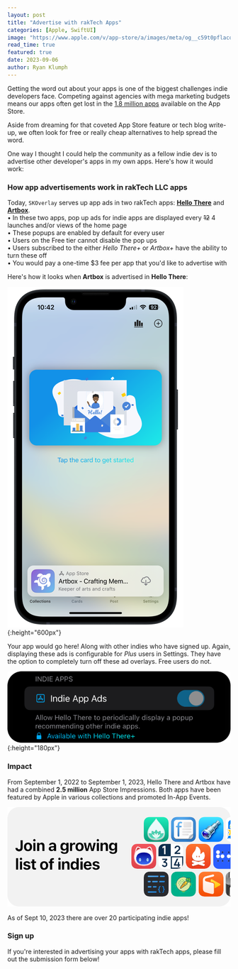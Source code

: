 ```yaml
---
layout: post
title: "Advertise with rakTech Apps"
categories: [Apple, SwiftUI]
image: "https://www.apple.com/v/app-store/a/images/meta/og__c59t0pflacq6.png?202011131236"
read_time: true
featured: true
date: 2023-09-06
author: Ryan Klumph
---
```


Getting the word out about your apps is one of the biggest challenges indie developers face. Competing against agencies with mega marketing budgets means our apps often get lost in the [1.8 million apps](https://www.apple.com/app-store/) available on the App Store.

Aside from dreaming for that coveted App Store feature or tech blog write-up, we often look for free or really cheap alternatives to help spread the word. 

One way I thought I could help the community as a fellow indie dev is to advertise other developer's apps in my own apps. Here's how it would work:

### How app advertisements work in rakTech LLC apps
Today, `SKOverlay` serves up app ads in two rakTech apps: **[Hello There](https://apple.co/3TWTeey)** and **[Artbox](https://apple.co/3e4W69c)**.  
• In these two apps, pop up ads for indie apps are displayed every ~~12~~ 4 launches and/or views of the home page    
• These popups are enabled by default for every user  
• Users on the Free tier cannot disable the pop ups  
• Users subscribed to the either *Hello There+* or *Artbox+* have the ability to turn these off  
• You would pay a one-time $3 fee per app that you'd like to advertise with  

Here's how it looks when **Artbox** is advertised in **Hello There**:

![](/assets/images/skoverlay1.PNG){:height="600px"}

Your app would go here! Along with other indies who have signed up. Again, displaying these ads is configurable for *Plus* users in Settings. They have the option to completely turn off these ad overlays. Free users do not.

![](/assets/images/indieappsoption.png){:height="180px"}

### Impact
From September 1, 2022 to September 1, 2023, Hello There and Artbox have had a combined **2.5 million** App Store Impressions. Both apps have been featured by Apple in various collections and promoted In-App Events. 

![](/assets/images/indielist.png)  

As of Sept 10, 2023 there are over 20 participating indie apps!

### Sign up
If you're interested in advertising your apps with rakTech apps, please fill out the submission form below!  

<script type="text/javascript" src="https://form.jotform.com/jsform/232496561016052"></script>